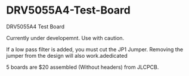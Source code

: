 # DRV5055A4-Test-Board
DRV5055A4 Test Board

Currently under developemnt. Use with caution.

If a low pass filter is added, you must cut the JP1 Jumper. Removing the jumper from the design will also work.adedicated


5 boards are $20 assembled (Without headers) from JLCPCB.
